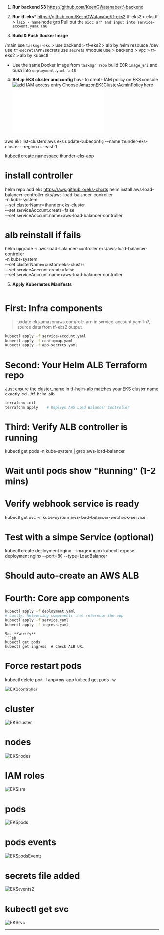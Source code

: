1. **Run backend S3**
  https://github.com/KeenGWatanabe/tf-backend

2. **Run tf-eks***
  https://github.com/KeenGWatanabe/tf-eks2
  tf-eks2 > eks.tf > `ln15 - name` node grp
  Pull out the `oidc arn and input into service-account.yaml ln6`


3. **Build & Push Docker Image**

/main use `taskmgr-eks` > use backend > tf-eks2 > alb by helm resource
/dev use `tf-secretsAPP`
/secrets use `secrets`
/module use > backend > vpc > tf-eks2 > alb by kubectl

- Use the same Docker image from `taskmgr repo` build ECR `image_uri` and push
into `deployment.yaml ln18 `

4.   **Setup EKS cluster and config**
have to create IAM policy on EKS console
![add IAM access entry](/images/IAMaccess.png)
Choose AmazonEKSClusterAdminPolicy here
![EKS_IAM](/README_FILES/CREATE_EKS_IAM_POLICY.md)

aws eks list-clusters
aws eks update-kubeconfig --name thunder-eks-cluster --region us-east-1


kubectl create namespace thunder-eks-app


# install controller
helm repo add eks https://aws.github.io/eks-charts
helm install aws-load-balancer-controller eks/aws-load-balancer-controller \
  -n kube-system \
  --set clusterName=thunder-eks-cluster \
  --set serviceAccount.create=false \
  --set serviceAccount.name=aws-load-balancer-controller

# alb reinstall if fails
helm upgrade -i aws-load-balancer-controller eks/aws-load-balancer-controller \
  -n kube-system \
  --set clusterName=custom-eks-cluster \
  --set serviceAccount.create=false \
  --set serviceAccount.name=aws-load-balancer-controller  

5. **Apply Kubernetes Manifests**  
   ```sh
# First: Infra components 
> update eks.amazonaws.com/role-arn in service-account.yaml ln7, source data from tf-eks2 output.
```bash
kubectl apply -f service-account.yaml   
kubectl apply -f configmap.yaml
kubectl apply -f app-secrets.yaml
```
# Second: Your Helm ALB Terraform repo
Just ensure the cluster_name in tf-helm-alb matches your EKS cluster name exactly.
cd ../tf-helm-alb  
```bash
terraform init
terraform apply    # Deploys AWS Load Balancer Controller
```
# Third: Verify ALB controller is running
kubectl get pods -n kube-system | grep aws-load-balancer
# Wait until pods show "Running" (1-2 mins)
# Verify webhook service is ready
kubectl get svc -n kube-system aws-load-balancer-webhook-service
# Test with a simpe Service (optional)
kubectl create deployment nginx --image=nginx
kubectl expose deployment nginx --port=80 --type=LoadBalancer
# Should auto-create an AWS ALB

# Fourth: Core app components 
```bash
kubectl apply -f deployment.yaml
# Lastly: Networking components that reference the app
kubectl apply -f service.yaml
kubectl apply -f ingress.yaml
```

  

   ```
5a. **Verify**  
   ```sh
   kubectl get pods
   kubectl get ingress  # Check ALB URL
   ```
# Force restart pods
kubectl delete pod -l app=my-app 
kubectl get pods -w  


![EKScontroller](/images/EKScontroller.png) 



# cluster   
![EKScluster](/images/EKScluster.png)
# nodes
![EKSnodes](/images/EKSnodes.png)
# IAM roles
![EKSiam](/images/EKSiam.png)
# pods
![EKSpods](/images/EKSpods.png)
# pods events
![EKSpodsEvents](/images/EKSevents.png)
# secrets file added
![EKSevents2](/images/EKSevents2.png)

# kubectl get svc
![EKSsvc](/images/EKSsvc.png)

---------------------------------------------------------------------------------------
